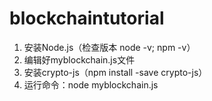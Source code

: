 # blockchaintutorial
1. 安装Node.js（检查版本 node -v; npm -v）
2. 编辑好myblockchain.js文件
3. 安装crypto-js（npm install -save crypto-js）
4. 运行命令：node myblockchain.js